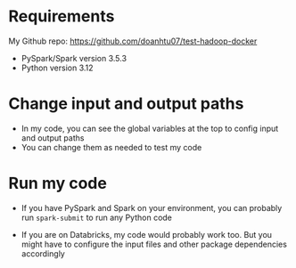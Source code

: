 # Requirements

My Github repo: https://github.com/doanhtu07/test-hadoop-docker

- PySpark/Spark version 3.5.3
- Python version 3.12

# Change input and output paths

- In my code, you can see the global variables at the top to config input and output paths
- You can change them as needed to test my code

# Run my code

- If you have PySpark and Spark on your environment, you can probably run `spark-submit` to run any Python code

- If you are on Databricks, my code would probably work too. But you might have to configure the input files and other package dependencies accordingly

